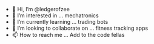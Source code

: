 - 👋 Hi, I’m @ledgerofzee
- 👀 I’m interested in ... mechatronics
- 🌱 I’m currently learning ... trading bots
- 💞️ I’m looking to collaborate on ... fitness tracking apps
- 📫 How to reach me ... Add to the code fellas

<!---
ledgerofzee/ledgerofzee is a ✨ special ✨ repository because its `README.md` (this file) appears on your GitHub profile.
You can click the Preview link to take a look at your changes.
--->
